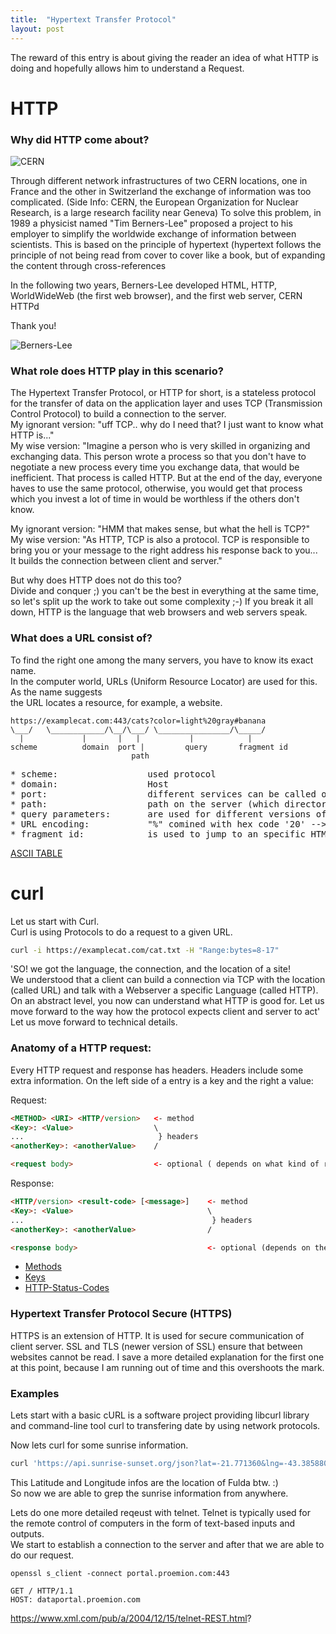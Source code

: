 ```yaml
---
title:  "Hypertext Transfer Protocol"
layout: post
---
```


The reward of this entry is about giving the reader an idea of what HTTP is doing and hopefully allows him to understand a Request.

# HTTP

### Why did HTTP come about?

![CERN](https://upload.wikimedia.org/wikipedia/commons/b/b7/CERN_%28Film%29.jpg)

Through different network infrastructures of two CERN locations, one in France and the other in Switzerland the exchange of information was too complicated. (Side Info: CERN, the European Organization for Nuclear Research, is a large research facility near Geneva)
To solve this problem, in 1989 a physicist named "Tim Berners-Lee" proposed a project to his employer to simplify the worldwide exchange of information between scientists. This is based on the principle of hypertext (hypertext follows the principle of not being read from cover to cover like a book, but of expanding the content through cross-references

In the following two years, Berners-Lee developed HTML, HTTP, WorldWideWeb (the first web browser), and the first web server, CERN HTTPd

Thank you!

![Berners-Lee](https://upload.wikimedia.org/wikipedia/commons/9/9d/Sir_Tim_Berners-Lee.jpg)

### What role does HTTP play in this scenario?

The Hypertext Transfer Protocol, or HTTP for short, is a stateless protocol for the transfer of data on the application layer and uses TCP (Transmission Control Protocol) to build a connection to the server.  
My ignorant version: "uff TCP.. why do I need that? I just want to know what HTTP is..."  
My wise version: "Imagine a person who is very skilled in organizing and exchanging data. This person wrote a process so that you don't have to negotiate a new process every time you exchange data, that would be inefficient. That process is called HTTP. But at the end of the day, everyone haves to use the same protocol, otherwise, you would get that process which you invest a lot of time in would be worthless if the others don't know.  
  
My ignorant version: "HMM that makes sense, but what the hell is TCP?"  
My wise version: "As HTTP, TCP is also a protocol. TCP is responsible to bring you or your message to the right address his response back to you... It builds the connection between client and server."  
  
But why does HTTP does not do this too?  
Divide and conquer ;) you can't be the best in everything at the same time, so let's split up the work to take out some complexity ;-)
If you break it all down, HTTP is the language that web browsers and web servers speak.


### What does a URL consist of?

To find the right one among the many servers, you have to know its exact name.  
In the computer world, URLs (Uniform Resource Locator) are used for this. As the name suggests  
the URL locates a resource, for example, a website.  

 ```
 https://examplecat.com:443/cats?color=light%20gray#banana
 \___/   \____________/\__/\___/ \________________/\_____/
   |             |       |   |           |            |
scheme          domain  port |         query       fragment id
                            path
```
<pre>
* scheme:                 used protocol
* domain:                 Host
* port:                   different services can be called on each port (Defaults 80 for HTTP and 443 for HTTPS)
* path:                   path on the server (which directories to search for executable files)
* query parameters:       are used for different versions of a page
* URL encoding:           "%" comined with hex code '20' --> %20 --> [space]
* fragment id:            is used to jump to an specific HTML id
</pre>


[ASCII TABLE](https://upload.wikimedia.org/wikipedia/commons/1/1b/ASCII-Table-wide.svg)


# curl
Let us start with Curl.  
Curl is using Protocols to do a request to a given URL.

```bash
curl -i https://examplecat.com/cat.txt -H "Range:bytes=8-17"
```

'SO! we got the language, the connection, and the location of a site!  
We understood that a client can build a connection via TCP with the location (called URL) and talk with a Webserver a specific Language (called HTTP).  
On an abstract level, you now can understand what HTTP is good for. Let us move forward to the way how the protocol expects client and server to act'
Let us move forward to technical details.


### Anatomy of a HTTP request:

Every HTTP request and response has headers. Headers include some extra information.
On the left side of a entry is a key and the right a value:

Request:
``` HTML
<METHOD> <URI> <HTTP/version>   <- method
<Key>: <Value>                  \
...                              } headers
<anotherKey>: <anotherValue>    /

<request body>                  <- optional ( depends on what kind of request it is )
```

Response:
``` HTML
<HTTP/version> <result-code> [<message>]    <- method
<Key>: <Value>                              \
...                                          } headers
<anotherKey>: <anotherValue>                /

<response body>                             <- optional (depends on the Method of the request)
```

* [Methods](https://developer.mozilla.org/de/docs/Web/HTTP/Methods)
* [Keys](https://developer.mozilla.org/de/docs/Web/HTTP/Headers)
* [HTTP-Status-Codes](https://developer.mozilla.org/de/docs/Web/HTTP/Status)

### Hypertext Transfer Protocol Secure (HTTPS)

HTTPS is an extension of HTTP. It is used for secure communication of client server.
SSL and TLS (newer version of SSL) ensure that between websites cannot be read.
I save a more detailed explanation for the first one at this point, because I am running out of time and this overshoots the mark.

### Examples
Lets start with a basic cURL is a software project providing libcurl library and command-line tool curl to transfering date by using network protocols.

  
Now lets curl for some sunrise information.
```bash
curl 'https://api.sunrise-sunset.org/json?lat=-21.771360&lng=-43.385880' | json_pp
```
This Latitude and Longitude infos are the location of Fulda btw. :)  
So now we are able to grep the sunrise information from anywhere.  
  


Lets do one more detailed reqeust with telnet.
Telnet is typically used for the remote control of computers in the form of text-based inputs and outputs.  
We start to establish a connection to the server and after that we are able to do our request.  
```
openssl s_client -connect portal.proemion.com:443

GET / HTTP/1.1
HOST: dataportal.proemion.com
```


https://www.xml.com/pub/a/2004/12/15/telnet-REST.html?